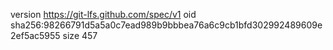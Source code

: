 version https://git-lfs.github.com/spec/v1
oid sha256:98266791d5a5a0c7ead989b9bbbea76a6c9cb1bfd302992489609e2ef5ac5955
size 457
